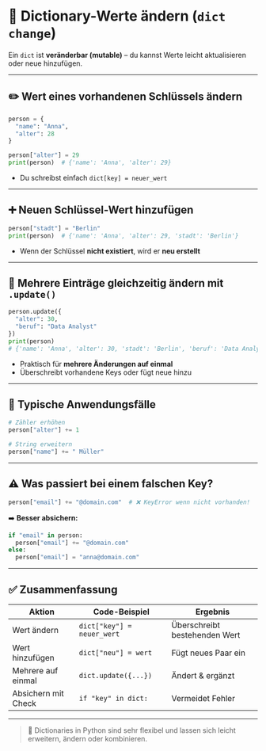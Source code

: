 # 🔧 Dictionary-Werte ändern (`dict change`)

Ein `dict` ist **veränderbar (mutable)** – du kannst Werte leicht aktualisieren oder neue hinzufügen.

---

## ✏️ Wert eines vorhandenen Schlüssels ändern

```python
person = {
  "name": "Anna",
  "alter": 28
}

person["alter"] = 29
print(person)  # {'name': 'Anna', 'alter': 29}
```

- Du schreibst einfach `dict[key] = neuer_wert`

---

## ➕ Neuen Schlüssel-Wert hinzufügen

```python
person["stadt"] = "Berlin"
print(person)  # {'name': 'Anna', 'alter': 29, 'stadt': 'Berlin'}
```

- Wenn der Schlüssel **nicht existiert**, wird er **neu erstellt**

---

## 🔄 Mehrere Einträge gleichzeitig ändern mit `.update()`

```python
person.update({
  "alter": 30,
  "beruf": "Data Analyst"
})
print(person)
# {'name': 'Anna', 'alter': 30, 'stadt': 'Berlin', 'beruf': 'Data Analyst'}
```

- Praktisch für **mehrere Änderungen auf einmal**
- Überschreibt vorhandene Keys oder fügt neue hinzu

---

## 🧠 Typische Anwendungsfälle

```python
# Zähler erhöhen
person["alter"] += 1

# String erweitern
person["name"] += " Müller"
```

---

## ⚠️ Was passiert bei einem falschen Key?

```python
person["email"] += "@domain.com"  # ❌ KeyError wenn nicht vorhanden!
```

➡️ **Besser absichern:**

```python
if "email" in person:
  person["email"] += "@domain.com"
else:
  person["email"] = "anna@domain.com"
```

---

## ✅ Zusammenfassung

| Aktion               | Code-Beispiel                           | Ergebnis                           |
|----------------------|------------------------------------------|-------------------------------------|
| Wert ändern          | `dict["key"] = neuer_wert`              | Überschreibt bestehenden Wert      |
| Wert hinzufügen      | `dict["neu"] = wert`                    | Fügt neues Paar ein                |
| Mehrere auf einmal   | `dict.update({...})`                    | Ändert & ergänzt                   |
| Absichern mit Check  | `if "key" in dict:`                     | Vermeidet Fehler                   |

---

> 🔁 Dictionaries in Python sind sehr flexibel und lassen sich leicht erweitern, ändern oder kombinieren.